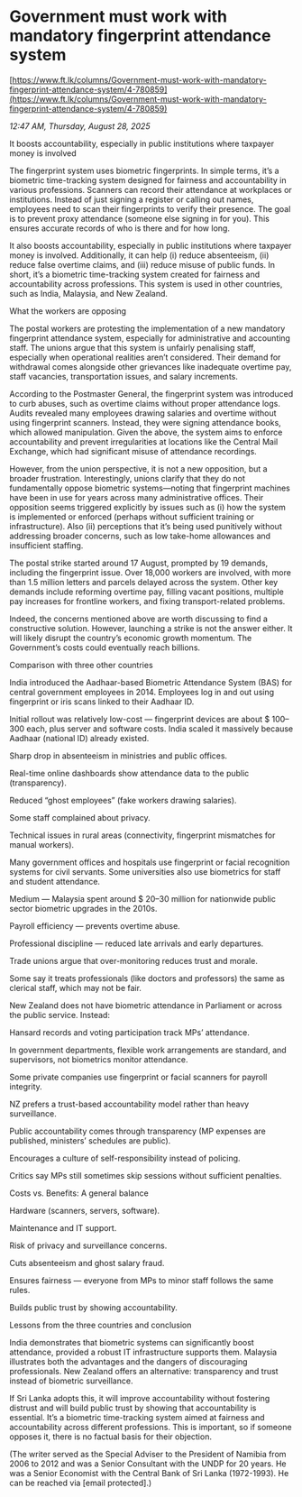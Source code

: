 # Government must work with mandatory fingerprint attendance system

[https://www.ft.lk/columns/Government-must-work-with-mandatory-fingerprint-attendance-system/4-780859](https://www.ft.lk/columns/Government-must-work-with-mandatory-fingerprint-attendance-system/4-780859)

*12:47 AM, Thursday, August 28, 2025*

It boosts accountability, especially in public institutions where taxpayer money is involved

The fingerprint system uses biometric fingerprints. In simple terms, it’s a biometric time-tracking system designed for fairness and accountability in various professions. Scanners can record their attendance at workplaces or institutions. Instead of just signing a register or calling out names, employees need to scan their fingerprints to verify their presence. The goal is to prevent proxy attendance (someone else signing in for you). This ensures accurate records of who is there and for how long.

It also boosts accountability, especially in public institutions where taxpayer money is involved. Additionally, it can help (i) reduce absenteeism, (ii) reduce false overtime claims, and (iii) reduce misuse of public funds. In short, it’s a biometric time-tracking system created for fairness and accountability across professions. This system is used in other countries, such as India, Malaysia, and New Zealand.

What the workers are opposing

The postal workers are protesting the implementation of a new mandatory fingerprint attendance system, especially for administrative and accounting staff. The unions argue that this system is unfairly penalising staff, especially when operational realities aren’t considered. Their demand for withdrawal comes alongside other grievances like inadequate overtime pay, staff vacancies, transportation issues, and salary increments.

According to the Postmaster General, the fingerprint system was introduced to curb abuses, such as overtime claims without proper attendance logs. Audits revealed many employees drawing salaries and overtime without using fingerprint scanners. Instead, they were signing attendance books, which allowed manipulation. Given the above, the system aims to enforce accountability and prevent irregularities at locations like the Central Mail Exchange, which had significant misuse of attendance recordings.

However, from the union perspective, it is not a new opposition, but a broader frustration. Interestingly, unions clarify that they do not fundamentally oppose biometric systems—noting that fingerprint machines have been in use for years across many administrative offices. Their opposition seems triggered explicitly by issues such as (i) how the system is implemented or enforced (perhaps without sufficient training or infrastructure). Also (ii) perceptions that it’s being used punitively without addressing broader concerns, such as low take-home allowances and insufficient staffing.

The postal strike started around 17 August, prompted by 19 demands, including the fingerprint issue. Over 18,000 workers are involved, with more than 1.5 million letters and parcels delayed across the system. Other key demands include reforming overtime pay, filling vacant positions, multiple pay increases for frontline workers, and fixing transport-related problems.

Indeed, the concerns mentioned above are worth discussing to find a constructive solution. However, launching a strike is not the answer either. It will likely disrupt the country’s economic growth momentum. The Government’s costs could eventually reach billions.

Comparison with three other countries

India introduced the Aadhaar-based Biometric Attendance System (BAS) for central government employees in 2014. Employees log in and out using fingerprint or iris scans linked to their Aadhaar ID.

Initial rollout was relatively low-cost — fingerprint devices are about $ 100–300 each, plus server and software costs. India scaled it massively because Aadhaar (national ID) already existed.

Sharp drop in absenteeism in ministries and public offices.

Real-time online dashboards show attendance data to the public (transparency).

Reduced “ghost employees” (fake workers drawing salaries).

Some staff complained about privacy.

Technical issues in rural areas (connectivity, fingerprint mismatches for manual workers).

Many government offices and hospitals use fingerprint or facial recognition systems for civil servants. Some universities also use biometrics for staff and student attendance.

Medium — Malaysia spent around $ 20–30 million for nationwide public sector biometric upgrades in the 2010s.

Payroll efficiency — prevents overtime abuse.

Professional discipline — reduced late arrivals and early departures.

Trade unions argue that over-monitoring reduces trust and morale.

Some say it treats professionals (like doctors and professors) the same as clerical staff, which may not be fair.

New Zealand does not have biometric attendance in Parliament or across the public service. Instead:

Hansard records and voting participation track MPs’ attendance.

In government departments, flexible work arrangements are standard, and supervisors, not biometrics monitor attendance.

Some private companies use fingerprint or facial scanners for payroll integrity.

NZ prefers a trust-based accountability model rather than heavy surveillance.

Public accountability comes through transparency (MP expenses are published, ministers’ schedules are public).

Encourages a culture of self-responsibility instead of policing.

Critics say MPs still sometimes skip sessions without sufficient penalties.

Costs vs. Benefits: A general balance

Hardware (scanners, servers, software).

Maintenance and IT support.

Risk of privacy and surveillance concerns.

Cuts absenteeism and ghost salary fraud.

Ensures fairness — everyone from MPs to minor staff follows the same rules.

Builds public trust by showing accountability.

Lessons from the three countries and conclusion

India demonstrates that biometric systems can significantly boost attendance, provided a robust IT infrastructure supports them. Malaysia illustrates both the advantages and the dangers of discouraging professionals. New Zealand offers an alternative: transparency and trust instead of biometric surveillance.

If Sri Lanka adopts this, it will improve accountability without fostering distrust and will build public trust by showing that accountability is essential. It’s a biometric time-tracking system aimed at fairness and accountability across different professions. This is important, so if someone opposes it, there is no factual basis for their objection.

(The writer served as the Special Adviser to the President of Namibia from 2006 to 2012 and was a Senior Consultant with the UNDP for 20 years. He was a Senior Economist with the Central Bank of Sri Lanka (1972-1993). He can be reached via [email protected].)

